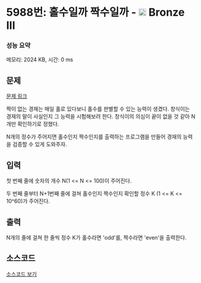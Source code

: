 # 5988번: 홀수일까 짝수일까 - <img src="https://static.solved.ac/tier_small/3.svg" style="height:20px" /> Bronze III

<!-- performance -->
### 성능 요약
메모리: 2024 KB, 시간: 0 ms
<!-- end -->

## 문제

[문제 링크](https://boj.kr/5988)

<p>짝이 없는 경재는 매일 홀로 있다보니 홀수를 판별할 수 있는 능력이 생겼다.&nbsp;창식이는 경재의 말이 사실인지 그&nbsp;능력을 시험해보려 한다. 창식이의 의심이 끝이 없을 것 같아 N개만 확인하기로&nbsp;정했다.</p>

<p>N개의 정수가 주어지면 홀수인지 짝수인지를 출력하는 프로그램을 만들어 경재의 능력을 검증할 수 있게&nbsp;도와주자.</p>

## 입력

<p>첫 번째 줄에 숫자의 개수&nbsp;N(1 &lt;= N &lt;=&nbsp;100)이&nbsp;주어진다.</p>

<p>두 번째 줄부터 N+1번째 줄에 걸쳐 홀수인지 짝수인지&nbsp;확인할&nbsp;정수 K (1 &lt;=&nbsp;K &lt;= 10^60)가 주어진다.</p>

## 출력

<p>N개의 줄에 걸쳐 한 줄씩 정수 K가&nbsp;홀수라면 'odd'를, 짝수라면 'even'을 출력한다.</p>

## 소스코드

[소스코드 보기](홀수일까%20짝수일까.cpp)